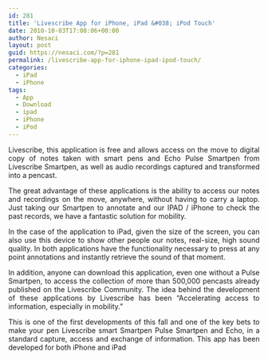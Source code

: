 ```yaml
---
id: 281
title: 'Livescribe App for iPhone, iPad &#038; iPod Touch'
date: 2010-10-03T17:08:06+00:00
author: Nesaci
layout: post
guid: https://nesaci.com/?p=281
permalink: /livescribe-app-for-iphone-ipad-ipod-touch/
categories:
  - iPad
  - iPhone
tags:
  - App
  - Download
  - ipad
  - iPhone
  - iPod
---
```

<p style="text-align: justify;">
  Livescribe, this application is free and allows access on the move to digital copy of notes taken with smart pens and Echo Pulse Smartpen from Livescribe Smartpen, as well as audio recordings captured and transformed into a pencast.
</p>

<p style="text-align: justify;">
  The great advantage of these applications is the ability to access our notes and recordings on the move, anywhere, without having to carry a laptop. Just taking our Smartpen to annotate and our IPAD / iPhone to check the past records, we have a fantastic solution for mobility.
</p>

<p style="text-align: justify;">
  In the case of the application to iPad, given the size of the screen, you can also use this device to show other people our notes, real-size, high sound quality. In both applications have the functionality necessary to press at any point annotations and instantly retrieve the sound of that moment.
</p>

<p style="text-align: justify;">
  In addition, anyone can download this application, even one without a Pulse Smartpen, to access the collection of more than 500,000 pencasts already published on the Livescribe Community. The idea behind the development of these applications by Livescribe has been &#8220;Accelerating access to information, especially in mobility.&#8221;
</p>

<p style="text-align: justify;">
  This is one of the first developments of this fall and one of the key bets to make your pen Livescribe smart Smartpen Pulse Smartpen and Echo, in a standard capture, access and exchange of information. This app has been developed for both iPhone and iPad
</p>